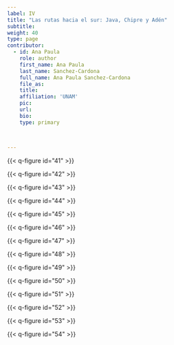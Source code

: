 ```yaml
---
label: IV
title: "Las rutas hacia el sur: Java, Chipre y Adén"
subtitle: 
weight: 40
type: page
contributor:
  - id: Ana Paula
    role: author
    first_name: Ana Paula
    last_name: Sanchez-Cardona
    full_name: Ana Paula Sanchez-Cardona
    file_as: 
    title: 
    affiliation: 'UNAM'
    pic:
    url:
    bio:
    type: primary
   

    
---
```


{{< q-figure id="41" >}}

{{< q-figure id="42" >}}

{{< q-figure id="43" >}}

{{< q-figure id="44" >}}

{{< q-figure id="45" >}}

{{< q-figure id="46" >}}

{{< q-figure id="47" >}}

{{< q-figure id="48" >}}

{{< q-figure id="49" >}}

{{< q-figure id="50" >}}

{{< q-figure id="51" >}}

{{< q-figure id="52" >}}

{{< q-figure id="53" >}}

{{< q-figure id="54" >}}




